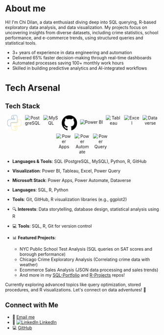 # About me

Hi! I'm Chi Dilan, a data enthusiast diving deep into SQL querying, R-based exploratory data analysis, and data visualization. My projects focus on uncovering insights from diverse datasets, including crime statistics, school performance, and e-commerce trends, using structured queries and statistical tools.
* 3+ years of experience in data engineering and automation
* Delivered 65% faster decision-making through real-time dashboards
* Automated processes saving 100+ monthly work hours
* Skilled in building predictive analytics and AI-integrated workflows

# Tech Arsenal
## Tech Stack

<div style="text-align: center; display: flex; justify-content: center; gap: 10px; flex-wrap: wrap;">
  <!-- Python -->
  <img src="https://raw.githubusercontent.com/chidilan/chidilan/main/python.svg" alt="Python" width="50" id="py-icon">
  
  <!-- PostgreSQL (adapt elephant SVG paths for animation) -->
  <img src="https://raw.githubusercontent.com/chidilan/chidilan/main/postgresql-logo.svg" alt="PostgreSQL" width="50" id="pg-icon">
  
  <!-- MySQL -->
  <img src="https://raw.githubusercontent.com/chidilan/chidilan/main/mysql-logo.svg" alt="MySQL" width="50" id="mysql-icon">
  
  <!-- GitHub -->
  <img src="https://raw.githubusercontent.com/chidilan/chidilan/main/github.svg" alt="GitHub" width="50" id="gh-icon">
  
  <!-- Power BI (use a BI SVG or adapt) -->
  <img src="https://uxwing.com/wp-content/themes/uxwing/download/brands-and-social-media/power-bi-icon.svg" alt="Power BI" width="50" id="pbi-icon">  <!-- Or upload custom -->
  
  <!-- Tableau -->
  <img src="https://raw.githubusercontent.com/chidilan/chidilan/main/tableau.svg" alt="Tableau" width="50" id="tableau-icon">
  
  <!-- Excel -->
  <img src="https://raw.githubusercontent.com/chidilan/chidilan/main/microsoft-excel.svg" alt="Excel" width="50" id="excel-icon">
  
  <!-- Dataverse (provided) -->
  <img src="https://raw.githubusercontent.com/microsoft/PowerBI-Icons/main/SVG/Dataverse.svg" alt="Dataverse" width="50" id="dataverse-icon">
  
  <!-- Power Apps (provided) -->
  <img src="https://raw.githubusercontent.com/microsoft/PowerBI-Icons/main/SVG/Power-Apps.svg" alt="Power Apps" width="50" id="powerapps-icon">
  
  <!-- Power Automate (provided) -->
  <img src="https://raw.githubusercontent.com/microsoft/PowerBI-Icons/main/SVG/Power-Automate.svg" alt="Power Automate" width="50" id="powerautomate-icon">
  
  <!-- Power Query (provided) -->
  <img src="https://raw.githubusercontent.com/microsoft/PowerBI-Icons/main/SVG/Power-Query-Colored.svg" alt="Power Query" width="50" id="powerquery-icon">
</div>

<style>
@keyframes drawFirst {  /* Primary color animation */
  0% { stroke-dasharray: 0 1000; }
  50% { stroke-dasharray: 1000 1000; }
  50% { fill: transparent; }
  75%, 100% { fill: #primary-color; }  /* e.g., #3670A0 for Python blue */
}
@keyframes drawSecond {  /* Secondary color if multi-part */
  0% { stroke-dasharray: 0 1000; }
  50% { stroke-dasharray: 1000 1000; }
  50% { fill: transparent; }
  75%, 100% { fill: #secondary-color; }  /* e.g., #FED140 for Python yellow */
}
#py-icon path:first-child { stroke: #3670A0; stroke-width: 2; animation: drawFirst 3s linear infinite; }  /* Customize per ID */
#py-icon path:last-child { stroke: #FED140; stroke-width: 2; animation: drawSecond 3s linear infinite; }
/* Repeat for others, e.g., #pg-icon { fill: #336791; animation: drawFirst 3s linear infinite; } for PostgreSQL blue */
/* For single-color icons like MySQL (red/orange), use one keyframe and path selector */
</style>

- **Languages & Tools**: SQL (PostgreSQL, MySQL), Python, R, GitHub
- **Visualization**: Power BI, Tableau, Excel, Power Query
- **Microsoft Stack**: Power Apps, Power Automate, Dataverse

- **Languages**: SQL, R, Python
- **Tools**: Git, GitHub, R visualization libraries (e.g., ggplot2)

- 🔍 **Interests**: Data storytelling, database design, statistical analysis using R
- 💻 **Tools**: SQL, R, Git for version control
- 📊 **Featured Projects**: 
  - NYC Public School Test Analysis (SQL queries on SAT scores and borough performance)
  - Chicago Crime Exploratory Analysis (Correlating crime data with weather)
  - Ecommerce Sales Analysis (JSON data processing and sales trends)
  - And more in my [SQL-Portfolio](https://github.com/chidilan/SQL-Portfolio) and [R-Projects](https://github.com/chidilan/R_Projects) repos!

Currently exploring advanced topics like query optimization, stored procedures, and R visualizations. Let's connect on data adventures! 🚀

## Connect with Me
- 📧 [Email me](mailto:chidilan09@gmail.com)
- 💼 [<img src="https://img.shields.io/badge/LinkedIn-0077B5?style=for-the-badge&logo=linkedin&logoColor=white" alt="LinkedIn"> LinkedIn](https://www.linkedin.com/in/chidilan/) <!-- Replace with your actual URL -->
- 💻 [GitHub](https://github.com/chidilan)
